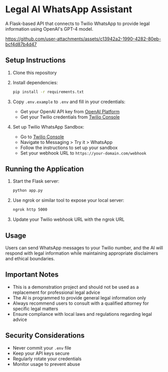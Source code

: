 # Legal AI WhatsApp Assistant

A Flask-based API that connects to Twilio WhatsApp to provide legal information using OpenAI's GPT-4 model.


https://github.com/user-attachments/assets/c13942a2-1990-4282-80eb-bcf4d87b4d47


## Setup Instructions

1. Clone this repository
2. Install dependencies:
   ```bash
   pip install -r requirements.txt
   ```
3. Copy `.env.example` to `.env` and fill in your credentials:
   - Get your OpenAI API key from [OpenAI Platform](https://platform.openai.com/api-keys)
   - Get your Twilio credentials from [Twilio Console](https://console.twilio.com/)

4. Set up Twilio WhatsApp Sandbox:
   - Go to [Twilio Console](https://console.twilio.com/)
   - Navigate to Messaging > Try it > WhatsApp
   - Follow the instructions to set up your sandbox
   - Set your webhook URL to `https://your-domain.com/webhook`

## Running the Application

1. Start the Flask server:
   ```bash
   python app.py
   ```
2. Use ngrok or similar tool to expose your local server:
   ```bash
   ngrok http 5000
   ```
3. Update your Twilio webhook URL with the ngrok URL

## Usage

Users can send WhatsApp messages to your Twilio number, and the AI will respond with legal information while maintaining appropriate disclaimers and ethical boundaries.

## Important Notes

- This is a demonstration project and should not be used as a replacement for professional legal advice
- The AI is programmed to provide general legal information only
- Always recommend users to consult with a qualified attorney for specific legal matters
- Ensure compliance with local laws and regulations regarding legal advice

## Security Considerations

- Never commit your `.env` file
- Keep your API keys secure
- Regularly rotate your credentials
- Monitor usage to prevent abuse 

